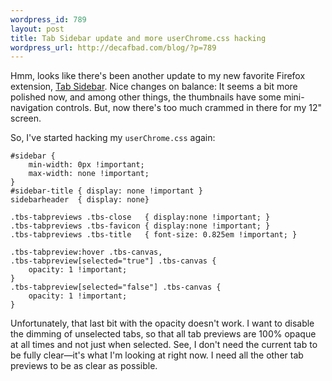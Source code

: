 ```yaml
--- 
wordpress_id: 789
layout: post
title: Tab Sidebar update and more userChrome.css hacking
wordpress_url: http://decafbad.com/blog/?p=789
---
```

Hmm, looks like there's been another update to my new favorite Firefox extension, [Tab Sidebar][ts].  Nice changes on balance: It seems a bit more polished now, and among other things, the thumbnails have some mini-navigation controls.  But, now there's too much crammed in there for my 12" screen.  

So, I've started hacking my `userChrome.css` again:

    #sidebar {
        min-width: 0px !important;
        max-width: none !important;
    }
    #sidebar-title { display: none !important }
    sidebarheader  { display: none}
        
    .tbs-tabpreviews .tbs-close   { display:none !important; }
    .tbs-tabpreviews .tbs-favicon { display:none !important; }
    .tbs-tabpreviews .tbs-title   { font-size: 0.825em !important; }
    
    .tbs-tabpreview:hover .tbs-canvas, 
    .tbs-tabpreview[selected="true"] .tbs-canvas {
        opacity: 1 !important;
    }
    .tbs-tabpreview[selected="false"] .tbs-canvas {
        opacity: 1 !important;
    }

Unfortunately, that last bit with the opacity doesn't work.  I want to disable the dimming of unselected tabs, so that all tab previews are 100% opaque at all times and not just when selected.  See, I don't need the current tab to be fully clear—it's what I'm looking at right now.  I need all the other tab previews to be as clear as possible.

[ts]: http://users.blueprintit.co.uk/~dave/web/firefox/tabsidebar/index.html
